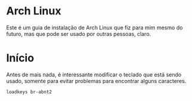 # Arch Linux
Este é um guia de instalação de Arch Linux que fiz para mim mesmo do futuro, mas que pode ser usado por outras pessoas, claro.

# Início
Antes de mais nada, é interessante modificar o teclado que está sendo usado, somente para evitar problemas para encontrar alguns caracteres.

```
loadkeys br-abnt2
```
